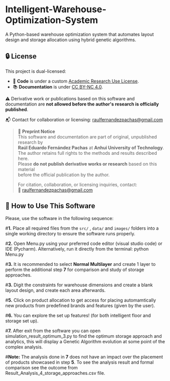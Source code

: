 # Intelligent-Warehouse-Optimization-System
A Python-based warehouse optimization system that automates layout design and storage allocation using hybrid genetic algorithms.

## 🔒 License

This project is dual-licensed:

- 🧠 **Code** is under a custom [Academic Research Use License](LICENSE_CODE.txt).
- 📚 **Documentation** is under [CC BY-NC 4.0](LICENSE_DOCS.txt).

⚠️ Derivative work or publications based on this software and documentation are **not allowed before the author's research is officially published**.

📬 Contact for collaboration or licensing: raulfernandezpachas@gmail.com

> 📢 **Preprint Notice**  
> This software and documentation are part of original, unpublished research by  
> **Raúl Eduardo Fernández Pachas** at **Anhui University of Technology**.  
> The author retains full rights to the methods and results described here.  
> Please **do not publish derivative works or research** based on this material  
> before the official publication by the author.  
>  
> For citation, collaboration, or licensing inquiries, contact:  
> 📧 raulfernandezpachas@gmail.com

## 🚀 How to Use This Software
Please, use the software in the following sequence:

#**1.** Place all required files from the `src/` , `data/` and `images/` folders into a single working directory to ensure the software runs properly. 

#**2.** Open Menu.py using your preferred code editor (visual studio code) or IDE (Pycharm). Alternatively, run it directly from the terminal: python Menu.py

#**3.** It is recommended to select **Normal Multilayer** and create 1 layer to perform the additional step **7** for comparison and study of storage approaches.

#**3.** Digit the constraints for warehouse dimensions and create a blank layout design, and create each area afterwards.

#**5.** Click on product allocation to get access for placing automamtically new products from predefined brands and features (given by the user).

#**6.** You can explore the set up features! (for both intelligent floor and storage set up).

#**7.** After exit from the software you can open simulation_result_optimum_3.py to find the optimum storage approach and analytics, this will display a Genetic Algorithm evolution at some point of the complex analysis.

#**Note:** The analysis done in **7** does not have an impact over the placement of products showcased in step **5**. To see the analysis result and formal comparison see the outcome from Result_Analysis_4_storage_approaches.csv file. 
